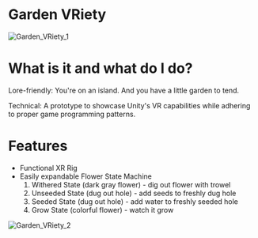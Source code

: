 # Garden VRiety
![Garden_VRiety_1](https://user-images.githubusercontent.com/49312400/195637709-b880538f-6179-4195-a3fd-f2e537ed4599.jpg)


# What is it and what do I do?
Lore-friendly: You're on an island. And you have a little garden to tend.

Technical: A prototype to showcase Unity's VR capabilities while adhering to proper game programming patterns.

# Features
<ul>
  <li>Functional XR Rig</li>
  <li>Easily expandable Flower State Machine
    <ol>
      <li>Withered State (dark gray flower) - dig out flower with trowel</li>
      <li>Unseeded State (dug out hole) - add seeds to freshly dug hole</li>
      <li>Seeded State (dug out hole) - add water to freshly seeded hole</li>
      <li>Grow State (colorful flower) - watch it grow</li>
    </ol>
  </li>
</ul>

![Garden_VRiety_2](https://user-images.githubusercontent.com/49312400/195639396-625bede7-2b91-441f-aae3-7fe91d509834.jpg)
